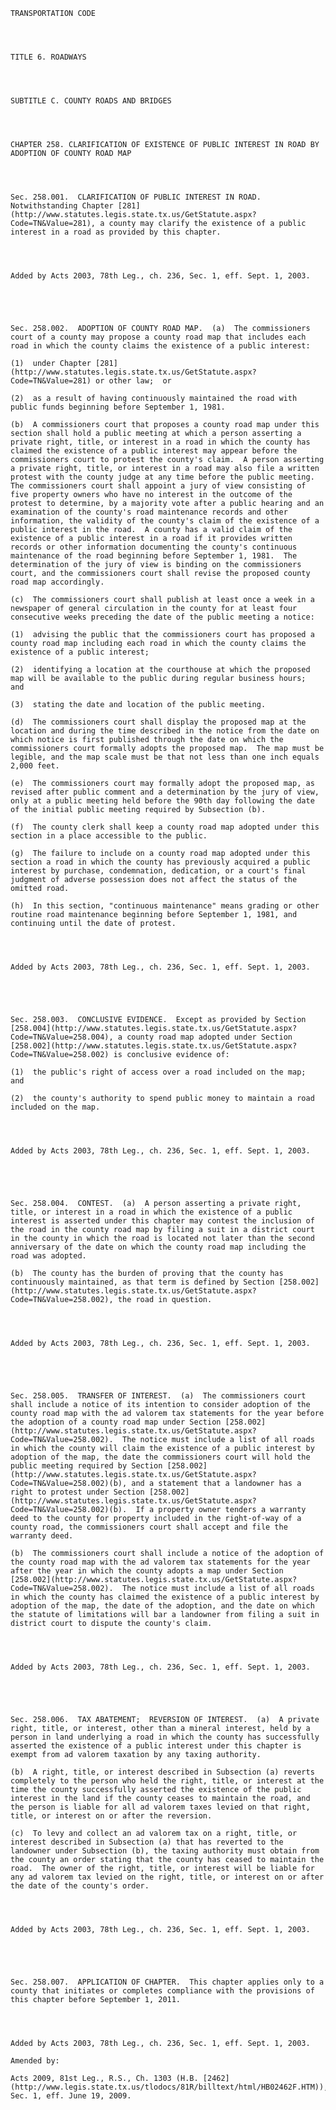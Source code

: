 ﻿
    
    
    	
    					
    
    
    TRANSPORTATION CODE
    
      
    
    
    TITLE 6. ROADWAYS
    
      
    
    
    SUBTITLE C. COUNTY ROADS AND BRIDGES
    
      
    
    
    CHAPTER 258. CLARIFICATION OF EXISTENCE OF PUBLIC INTEREST IN ROAD BY ADOPTION OF COUNTY ROAD MAP
    
      
    
    
    Sec. 258.001.  CLARIFICATION OF PUBLIC INTEREST IN ROAD.  Notwithstanding Chapter [281](http://www.statutes.legis.state.tx.us/GetStatute.aspx?Code=TN&Value=281), a county may clarify the existence of a public interest in a road as provided by this chapter.
    
    
    
    
    Added by Acts 2003, 78th Leg., ch. 236, Sec. 1, eff. Sept. 1, 2003.
    
    
    
    
    
    Sec. 258.002.  ADOPTION OF COUNTY ROAD MAP.  (a)  The commissioners court of a county may propose a county road map that includes each road in which the county claims the existence of a public interest:
    
    (1)  under Chapter [281](http://www.statutes.legis.state.tx.us/GetStatute.aspx?Code=TN&Value=281) or other law;  or
    
    (2)  as a result of having continuously maintained the road with public funds beginning before September 1, 1981.
    
    (b)  A commissioners court that proposes a county road map under this section shall hold a public meeting at which a person asserting a private right, title, or interest in a road in which the county has claimed the existence of a public interest may appear before the commissioners court to protest the county's claim.  A person asserting a private right, title, or interest in a road may also file a written protest with the county judge at any time before the public meeting.  The commissioners court shall appoint a jury of view consisting of five property owners who have no interest in the outcome of the protest to determine, by a majority vote after a public hearing and an examination of the county's road maintenance records and other information, the validity of the county's claim of the existence of a public interest in the road.  A county has a valid claim of the existence of a public interest in a road if it provides written records or other information documenting the county's continuous maintenance of the road beginning before September 1, 1981.  The determination of the jury of view is binding on the commissioners court, and the commissioners court shall revise the proposed county road map accordingly.
    
    (c)  The commissioners court shall publish at least once a week in a newspaper of general circulation in the county for at least four consecutive weeks preceding the date of the public meeting a notice:
    
    (1)  advising the public that the commissioners court has proposed a county road map including each road in which the county claims the existence of a public interest;
    
    (2)  identifying a location at the courthouse at which the proposed map will be available to the public during regular business hours;  and
    
    (3)  stating the date and location of the public meeting.
    
    (d)  The commissioners court shall display the proposed map at the location and during the time described in the notice from the date on which notice is first published through the date on which the commissioners court formally adopts the proposed map.  The map must be legible, and the map scale must be that not less than one inch equals 2,000 feet.
    
    (e)  The commissioners court may formally adopt the proposed map, as revised after public comment and a determination by the jury of view, only at a public meeting held before the 90th day following the date of the initial public meeting required by Subsection (b).
    
    (f)  The county clerk shall keep a county road map adopted under this section in a place accessible to the public.
    
    (g)  The failure to include on a county road map adopted under this section a road in which the county has previously acquired a public interest by purchase, condemnation, dedication, or a court's final judgment of adverse possession does not affect the status of the omitted road.
    
    (h)  In this section, "continuous maintenance" means grading or other routine road maintenance beginning before September 1, 1981, and continuing until the date of protest.
    
    
    
    
    Added by Acts 2003, 78th Leg., ch. 236, Sec. 1, eff. Sept. 1, 2003.
    
    
    
    
    
    Sec. 258.003.  CONCLUSIVE EVIDENCE.  Except as provided by Section [258.004](http://www.statutes.legis.state.tx.us/GetStatute.aspx?Code=TN&Value=258.004), a county road map adopted under Section [258.002](http://www.statutes.legis.state.tx.us/GetStatute.aspx?Code=TN&Value=258.002) is conclusive evidence of:
    
    (1)  the public's right of access over a road included on the map;  and
    
    (2)  the county's authority to spend public money to maintain a road included on the map.
    
    
    
    
    Added by Acts 2003, 78th Leg., ch. 236, Sec. 1, eff. Sept. 1, 2003.
    
    
    
    
    
    Sec. 258.004.  CONTEST.  (a)  A person asserting a private right, title, or interest in a road in which the existence of a public interest is asserted under this chapter may contest the inclusion of the road in the county road map by filing a suit in a district court in the county in which the road is located not later than the second anniversary of the date on which the county road map including the road was adopted.
    
    (b)  The county has the burden of proving that the county has continuously maintained, as that term is defined by Section [258.002](http://www.statutes.legis.state.tx.us/GetStatute.aspx?Code=TN&Value=258.002), the road in question.
    
    
    
    
    Added by Acts 2003, 78th Leg., ch. 236, Sec. 1, eff. Sept. 1, 2003.
    
    
    
    
    
    Sec. 258.005.  TRANSFER OF INTEREST.  (a)  The commissioners court shall include a notice of its intention to consider adoption of the county road map with the ad valorem tax statements for the year before the adoption of a county road map under Section [258.002](http://www.statutes.legis.state.tx.us/GetStatute.aspx?Code=TN&Value=258.002).  The notice must include a list of all roads in which the county will claim the existence of a public interest by adoption of the map, the date the commissioners court will hold the public meeting required by Section [258.002](http://www.statutes.legis.state.tx.us/GetStatute.aspx?Code=TN&Value=258.002)(b), and a statement that a landowner has a right to protest under Section [258.002](http://www.statutes.legis.state.tx.us/GetStatute.aspx?Code=TN&Value=258.002)(b).  If a property owner tenders a warranty deed to the county for property included in the right-of-way of a county road, the commissioners court shall accept and file the warranty deed.
    
    (b)  The commissioners court shall include a notice of the adoption of the county road map with the ad valorem tax statements for the year after the year in which the county adopts a map under Section [258.002](http://www.statutes.legis.state.tx.us/GetStatute.aspx?Code=TN&Value=258.002).  The notice must include a list of all roads in which the county has claimed the existence of a public interest by adoption of the map, the date of the adoption, and the date on which the statute of limitations will bar a landowner from filing a suit in district court to dispute the county's claim.
    
    
    
    
    Added by Acts 2003, 78th Leg., ch. 236, Sec. 1, eff. Sept. 1, 2003.
    
    
    
    
    
    Sec. 258.006.  TAX ABATEMENT;  REVERSION OF INTEREST.  (a)  A private right, title, or interest, other than a mineral interest, held by a person in land underlying a road in which the county has successfully asserted the existence of a public interest under this chapter is exempt from ad valorem taxation by any taxing authority.
    
    (b)  A right, title, or interest described in Subsection (a) reverts completely to the person who held the right, title, or interest at the time the county successfully asserted the existence of the public interest in the land if the county ceases to maintain the road, and the person is liable for all ad valorem taxes levied on that right, title, or interest on or after the reversion.
    
    (c)  To levy and collect an ad valorem tax on a right, title, or interest described in Subsection (a) that has reverted to the landowner under Subsection (b), the taxing authority must obtain from the county an order stating that the county has ceased to maintain the road.  The owner of the right, title, or interest will be liable for any ad valorem tax levied on the right, title, or interest on or after the date of the county's order.
    
    
    
    
    Added by Acts 2003, 78th Leg., ch. 236, Sec. 1, eff. Sept. 1, 2003.
    
    
    
    
    
    Sec. 258.007.  APPLICATION OF CHAPTER.  This chapter applies only to a county that initiates or completes compliance with the provisions of this chapter before September 1, 2011.
    
    
    
    
    Added by Acts 2003, 78th Leg., ch. 236, Sec. 1, eff. Sept. 1, 2003.
    
    Amended by: 
    
    Acts 2009, 81st Leg., R.S., Ch. 1303 (H.B. [2462](http://www.legis.state.tx.us/tlodocs/81R/billtext/html/HB02462F.HTM)), Sec. 1, eff. June 19, 2009.
    
    
    
    
    				
